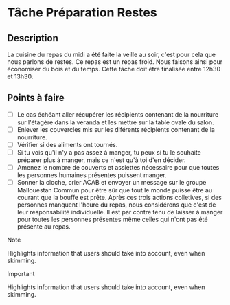 # Tâche Préparation Restes

## Description
La cuisine du repas du midi a été faite la veille au soir, c'est pour cela que nous parlons de restes. Ce repas est un repas froid. Nous faisons ainsi pour économiser du bois et du temps. Cette tâche doit être finalisée entre 12h30 et 13h30.

## Points à faire

- [ ] Le cas échéant aller récupérer les récipients contenant de la nourriture sur l'étagère dans la veranda et les mettre sur la table ovale du salon.
- [ ] Enlever les couvercles mis sur les diférents récipients contenant de la nourriture.
- [ ] Vérifier si des aliments ont tournés.
- [ ] Si tu vois qu'il n'y a pas assez à manger, tu peux si tu le souhaite préparer plus à manger, mais ce n'est qu'à toi d'en décider.
- [ ] Amenez le nombre de couverts et assiettes nécessaire pour que toutes les personnes humaines présentes puissent manger.
- [ ] Sonner la cloche, crier ACAB et envoyer un message sur le groupe Mallouestan Commun pour être sûr que tout le monde puisse être au courant que la bouffe est prête. Après ces  trois actions colletives, si des personnes manquent l'heure du repas, nous considérons que c'est de leur responsabilité individuelle. Il est par contre tenu de laisser à manger pour toutes les personnes présentes même celles qui n'ont pas été présente au repas.

> [!NOTE]
> Highlights information that users should take into account, even when skimming.

> [!IMPORTANT]  
> Highlights information that users should take into account, even when skimming.

